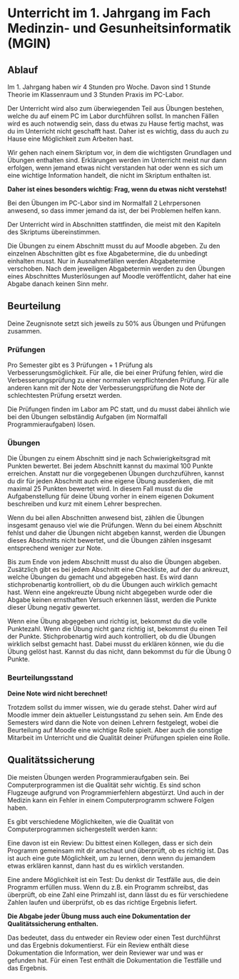 # Unterricht im 1. Jahrgang im Fach Medinzin- und Gesunheitsinformatik (MGIN)

## Ablauf

Im 1. Jahrgang haben wir 4 Stunden pro Woche. 
Davon sind 1 Stunde Theorie im Klassenraum und 3 Stunden Praxis im PC-Labor.

Der Unterricht wird also zum überwiegenden Teil aus Übungen bestehen,
welche du auf einem PC im Labor durchführen sollst.
In manchen Fällen wird es auch notwendig sein, dass du etwas zu Hause fertig
machst, was du im Unterricht nicht geschafft hast.
Daher ist es wichtig, dass du auch zu Hause eine Möglichkeit zum Arbeiten hast.

Wir gehen nach einem Skriptum vor, in dem die wichtigsten 
Grundlagen und Übungen enthalten sind. 
Erklärungen werden im Unterricht meist nur dann erfolgen, 
wenn jemand etwas nicht verstanden hat oder wenn es sich um
eine wichtige Information handelt, die nicht im Skriptum enthalten ist.

**Daher ist eines besonders wichtig: Frag, wenn du etwas nicht verstehst!**

Bei den Übungen im PC-Labor sind im Normalfall 2 Lehrpersonen anwesend,
so dass immer jemand da ist, der bei Problemen helfen kann.

Der Unterricht wird in Abschnitten stattfinden, die meist mit den Kapiteln
des Skriptums übereinstimmen. 

Die Übungen zu einem Abschnitt musst du auf Moodle abgeben. 
Zu den einzelnen Abschnitten gibt es fixe Abgabetermine,
die du unbedingt einhalten musst. 
Nur in Ausnahmefällen werden Abgabetermine verschoben.
Nach dem jeweiligen Abgabetermin werden zu den Übungen eines Abschnittes
Musterlösungen auf Moodle veröffentlicht, daher hat eine Abgabe danach keinen Sinn mehr.

## Beurteilung

Deine Zeugnisnote setzt sich jeweils zu 50% aus Übungen und Prüfungen zusammen.

### Prüfungen

Pro Semester gibt es 3 Prüfungen + 1 Prüfung als Verbesserungsmöglichkeit.
Für alle, die bei einer Prüfung fehlen, wird die Verbesserungsprüfung 
zu einer normalen verpflichtenden Prüfung.
Für alle anderen kann mit der Note der Verbesserungsprüfung die Note 
der schlechtesten Prüfung ersetzt werden.
  
Die Prüfungen finden im Labor am PC statt, und du musst dabei ähnlich wie bei
den Übungen selbständig Aufgaben (im Normalfall Programmieraufgaben) lösen.

### Übungen

Die Übungen zu einem Abschnitt sind je nach Schwierigkeitsgrad mit Punkten bewertet.
Bei jedem Abschnitt kannst du maximal 100 Punkte erreichen.
Anstatt nur die vorgegebenen Übungen durchzuführen, kannst du dir
für jeden Abschnitt auch eine eigene Übung ausdenken, 
die mit maximal 25 Punkten bewertet wird.
In diesem Fall musst du die Aufgabenstellung für deine Übung vorher
in einem eigenen Dokument beschreiben und kurz mit einem Lehrer besprechen.

Wenn du bei allen Abschnitten anwesend bist, zählen die Übungen insgesamt
genauso viel wie die Prüfungen. Wenn du bei einem Abschnitt fehlst und daher
die Übungen nicht abgeben kannst, werden die Übungen dieses Abschnitts 
nicht bewertet, und die Übungen
zählen insgesamt entsprechend weniger zur Note.



Bis zum Ende von jedem Abschnitt musst du also die Übungen abgeben. 
Zusätzlich gibt es bei jedem Abschnitt eine Checkliste, auf der du ankreuzt,
welche Übungen du gemacht und abgegeben hast. Es wird dann stichprobenartig
kontrolliert, ob du die Übungen auch wirklich gemacht hast.
Wenn eine angekreuzte Übung nicht abgegeben wurde oder die Abgabe
keinen ernsthaften Versuch erkennen lässt, werden die Punkte dieser 
Übung negativ gewertet.

Wenn eine Übung abgegeben und richtig ist, bekommst du die volle Punktezahl.
Wenn die Übung nicht ganz richtig ist, bekommst du einen Teil der Punkte.
Stichprobenartig wird auch kontrolliert, 
ob du die Übungen wirklich selbst gemacht hast. Dabei musst du erklären können,
wie du die Übung gelöst hast. Kannst du das nicht, dann bekommst du für die
Übung 0 Punkte.

### Beurteilungsstand

**Deine Note wird nicht berechnet!**

Trotzdem sollst du immer wissen, wie du gerade stehst.
Daher wird auf Moodle immer dein aktueller Leistungsstand
zu sehen sein. Am Ende des Semesters wird dann die Note von 
deinen Lehrern festgelegt, wobei die Beurteilung auf Moodle
eine wichtige Rolle spielt. Aber auch die sonstige Mitarbeit
im Unterricht und die Qualität deiner Prüfungen spielen eine Rolle.

## Qualitätssicherung

Die meisten Übungen werden Programmieraufgaben sein. 
Bei Computerprogrammen ist die Qualität sehr wichtig.
Es sind schon Flugzeuge aufgrund von Programmierfehlern abgestürzt.
Und auch in der Medizin kann ein Fehler in einem Computerprogramm
schwere Folgen haben.

Es gibt verschiedene Möglichkeiten, 
wie die Qualität von Computerprogrammen sichergestellt werden kann:

Eine davon ist ein Review: Du bittest einen Kollegen, 
dass er sich dein Programm gemeinsam mit dir
anschaut und überprüft, ob es richtig ist.
Das ist auch eine gute Möglichkeit, um zu lernen,
denn wenn du jemandem etwas erklären kannst, dann hast du es wirklich verstanden.

Eine andere Möglichkeit ist ein Test: 
Du denkst dir Testfälle aus, die dein Programm erfüllen muss.
Wenn du z.B. ein Programm schreibst, das überprüft, ob eine Zahl eine Primzahl ist,
dann lässt du es für verschiedene Zahlen laufen und überprüfst, 
ob es das richtige Ergebnis liefert.

**Die Abgabe jeder Übung muss auch 
eine Dokumentation der Qualitätssicherung enthalten.** 

Das bedeutet, dass du entweder ein Review oder einen Test durchführst
und das Ergebnis dokumentierst.
Für ein Review enthält diese Dokumentation die Information, 
wer dein Reviewer war und was er gefunden hat.
Für einen Test enthält die Dokumentation die Testfälle und das Ergebnis.


